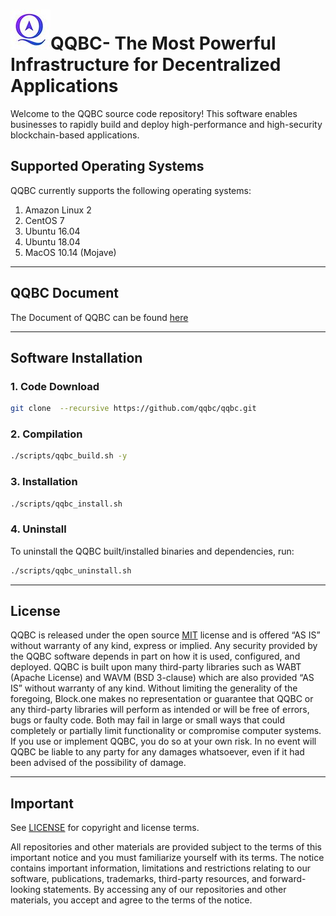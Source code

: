 
# ![](./images/qqbc.jpeg)QQBC- The Most Powerful Infrastructure for Decentralized Applications


Welcome to the QQBC source code repository! This software enables businesses to rapidly build and deploy high-performance and high-security blockchain-based applications.


## Supported Operating Systems

QQBC currently supports the following operating systems:  

1. Amazon Linux 2
2. CentOS 7
3. Ubuntu 16.04
4. Ubuntu 18.04
5. MacOS 10.14 (Mojave)

---
## QQBC Document
The Document of QQBC can be found [here](./docs/index.md)

---

## Software Installation

### 1. Code Download
```sh
git clone  --recursive https://github.com/qqbc/qqbc.git
```

### 2.  Compilation
```sh
./scripts/qqbc_build.sh -y
```

### 3. Installation
```sh
./scripts/qqbc_install.sh
```


### 4. Uninstall
To uninstall the QQBC built/installed binaries and dependencies, run:
```sh
./scripts/qqbc_uninstall.sh
```

---

## License

QQBC is released under the open source [MIT](./LICENSE) license and is offered “AS IS” without warranty of any kind, express or implied. Any security provided by the QQBC software depends in part on how it is used, configured, and deployed. QQBC is built upon many third-party libraries such as WABT (Apache License) and WAVM (BSD 3-clause) which are also provided “AS IS” without warranty of any kind. Without limiting the generality of the foregoing, Block.one makes no representation or guarantee that QQBC or any third-party libraries will perform as intended or will be free of errors, bugs or faulty code. Both may fail in large or small ways that could completely or partially limit functionality or compromise computer systems. If you use or implement QQBC, you do so at your own risk. In no event will QQBC  be liable to any party for any damages whatsoever, even if it had been advised of the possibility of damage.  

---

## Important

See [LICENSE](./LICENSE) for copyright and license terms.

All repositories and other materials are provided subject to the terms of this important notice and you must familiarize yourself with its terms.  The notice contains important information, limitations and restrictions relating to our software, publications, trademarks, third-party resources, and forward-looking statements.  By accessing any of our repositories and other materials, you accept and agree to the terms of the notice.
